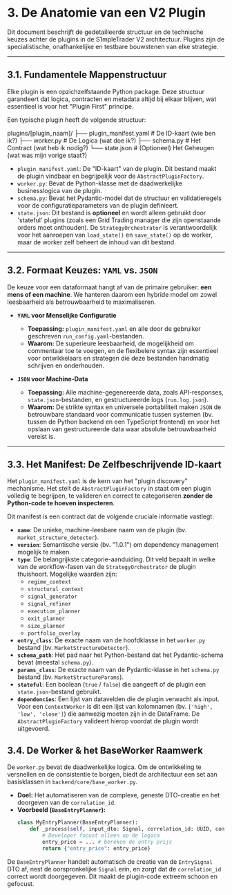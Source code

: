 # 3. De Anatomie van een V2 Plugin

Dit document beschrijft de gedetailleerde structuur en de technische keuzes achter de plugins in de S1mpleTrader V2 architectuur. Plugins zijn de specialistische, onafhankelijke en testbare bouwstenen van elke strategie.

---
## 3.1. Fundamentele Mappenstructuur

Elke plugin is een opzichzelfstaande Python package. Deze structuur garandeert dat logica, contracten en metadata altijd bij elkaar blijven, wat essentieel is voor het "Plugin First" principe.

Een typische plugin heeft de volgende structuur:

plugins/[plugin_naam]/
├── plugin_manifest.yaml  # De ID-kaart (wie ben ik?)
├── worker.py             # De Logica (wat doe ik?)
├── schema.py             # Het Contract (wat heb ik nodig?)
└── state.json            # (Optioneel) Het Geheugen (wat was mijn vorige staat?)


* `plugin_manifest.yaml`: De "ID-kaart" van de plugin. Dit bestand maakt de plugin vindbaar en begrijpelijk voor de `AbstractPluginFactory`.
* `worker.py`: Bevat de Python-klasse met de daadwerkelijke businesslogica van de plugin.
* `schema.py`: Bevat het Pydantic-model dat de structuur en validatieregels voor de configuratieparameters van de plugin definieert.
* `state.json`: Dit bestand is **optioneel** en wordt alleen gebruikt door 'stateful' plugins (zoals een Grid Trading manager die zijn openstaande orders moet onthouden). De `StrategyOrchestrator` is verantwoordelijk voor het aanroepen van `load_state()` en `save_state()` op de worker, maar de worker zelf beheert de inhoud van dit bestand.

---
## 3.2. Formaat Keuzes: `YAML` vs. `JSON`

De keuze voor een dataformaat hangt af van de primaire gebruiker: **een mens of een machine**. We hanteren daarom een hybride model om zowel leesbaarheid als betrouwbaarheid te maximaliseren.

* **`YAML` voor Menselijke Configuratie**
    * **Toepassing:** `plugin_manifest.yaml` en alle door de gebruiker geschreven `run_config.yaml`-bestanden.
    * **Waarom:** De superieure leesbaarheid, de mogelijkheid om commentaar toe te voegen, en de flexibelere syntax zijn essentieel voor ontwikkelaars en strategen die deze bestanden handmatig schrijven en onderhouden.

* **`JSON` voor Machine-Data**
    * **Toepassing:** Alle machine-gegenereerde data, zoals API-responses, `state.json`-bestanden, en gestructureerde logs (`run.log.json`).
    * **Waarom:** De strikte syntax en universele portabiliteit maken `JSON` de betrouwbare standaard voor communicatie tussen systemen (bv. tussen de Python backend en een TypeScript frontend) en voor het opslaan van gestructureerde data waar absolute betrouwbaarheid vereist is.

---
## 3.3. Het Manifest: De Zelfbeschrijvende ID-kaart

Het `plugin_manifest.yaml` is de kern van het "plugin discovery" mechanisme. Het stelt de `AbstractPluginFactory` in staat om een plugin volledig te begrijpen, te valideren en correct te categoriseren **zonder de Python-code te hoeven inspecteren**.

Dit manifest is een contract dat de volgende cruciale informatie vastlegt:

* **`name`**: De unieke, machine-leesbare naam van de plugin (bv. `market_structure_detector`).
* **`version`**: Semantische versie (bv. "1.0.1") om dependency management mogelijk te maken.
* **`type`**: De belangrijkste categorie-aanduiding. Dit veld bepaalt in welke van de workflow-fasen van de `StrategyOrchestrator` de plugin thuishoort. Mogelijke waarden zijn:
    * `regime_context`
    * `structural_context`
    * `signal_generator`
    * `signal_refiner`
    * `execution_planner`
    * `exit_planner`
    * `size_planner`
    * `portfolio_overlay`
* **`entry_class`**: De exacte naam van de hoofdklasse in het `worker.py` bestand (bv. `MarketStructureDetector`).
* **`schema_path`**: Het pad naar het Python-bestand dat het Pydantic-schema bevat (meestal `schema.py`).
* **`params_class`**: De exacte naam van de Pydantic-klasse in het `schema.py` bestand (bv. `MarketStructureParams`).
* **`stateful`**: Een boolean (`true` / `false`) die aangeeft of de plugin een `state.json`-bestand gebruikt.
* **`dependencies`**: Een lijst van datavelden die de plugin verwacht als input. Voor een `ContextWorker` is dit een lijst van kolomnamen (bv. `['high', 'low', 'close']`) die aanwezig moeten zijn in de DataFrame. De `AbstractPluginFactory` valideert hierop voordat de plugin wordt uitgevoerd.

## 3.4. De Worker & het BaseWorker Raamwerk

De `worker.py` bevat de daadwerkelijke logica. Om de ontwikkeling te versnellen en de consistentie te borgen, biedt de architectuur een set aan basisklassen in `backend/core/base_worker.py`.

* **Doel:** Het automatiseren van de complexe, geneste DTO-creatie en het doorgeven van de `correlation_id`.
* **Voorbeeld (`BaseEntryPlanner`):**
    ```python
    class MyEntryPlanner(BaseEntryPlanner):
        def _process(self, input_dto: Signal, correlation_id: UUID, context: TradingContext) -> Optional[Dict[str, Any]]:
            # Developer focust alleen op de logica
            entry_price = ... # bereken de entry prijs
            return {"entry_price": entry_price}
    ```
De `BaseEntryPlanner` handelt automatisch de creatie van de `EntrySignal` DTO af, nest de oorspronkelijke `Signal` erin, en zorgt dat de `correlation_id` correct wordt doorgegeven. Dit maakt de plugin-code extreem schoon en gefocust.